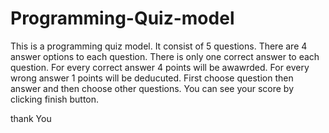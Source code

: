 # Programming-Quiz-model

This is a programming quiz model.
It consist of 5 questions.
There are 4 answer options to each question.
There is only one correct answer to each question.
For every correct answer 4 points will be awawrded.
For every wrong answer 1 points will be deducuted.
First choose question then answer and then choose other questions.
You can see your score by clicking finish button.


thank You
